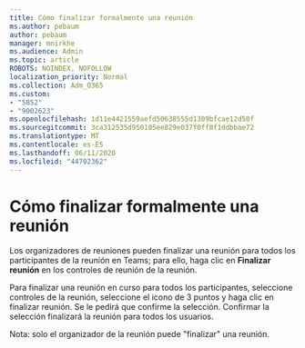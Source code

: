 ```yaml
---
title: Cómo finalizar formalmente una reunión
ms.author: pebaum
author: pebaum
manager: mnirkhe
ms.audience: Admin
ms.topic: article
ROBOTS: NOINDEX, NOFOLLOW
localization_priority: Normal
ms.collection: Adm_O365
ms.custom:
- "5852"
- "9002623"
ms.openlocfilehash: 1d11e4421559aefd50638555d1309bfcae12d50f
ms.sourcegitcommit: 3ca312535d950105ee829e037f0ff8f1ddbbae72
ms.translationtype: MT
ms.contentlocale: es-ES
ms.lasthandoff: 06/11/2020
ms.locfileid: "44702362"
---
```

# <a name="how-to-formally-end-a-meeting"></a>Cómo finalizar formalmente una reunión

Los organizadores de reuniones pueden finalizar una reunión para todos los participantes de la reunión en Teams; para ello, haga clic en **Finalizar reunión** en los controles de reunión de la reunión.  

Para finalizar una reunión en curso para todos los participantes, seleccione controles de la reunión, seleccione el icono de 3 puntos y haga clic en finalizar reunión. Se le pedirá que confirme la selección. Confirmar la selección finalizará la reunión para todos los usuarios.

Nota: solo el organizador de la reunión puede "finalizar" una reunión.